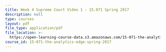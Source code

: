 ```yaml
---
title: Week 4 Supreme Court Video 1 - 15.071 Spring 2017
description: null
type: courses
layout: pdf
file_type: application/pdf
file_location: >-
  https://open-learning-course-data.s3.amazonaws.com/15-071-the-analytics-edge-spring-2017/fcf915a49a9cd84293282f66a1d255f4_MIT15_071S17_Unit4_SupremeCourt.pdf
course_id: 15-071-the-analytics-edge-spring-2017
---
```

